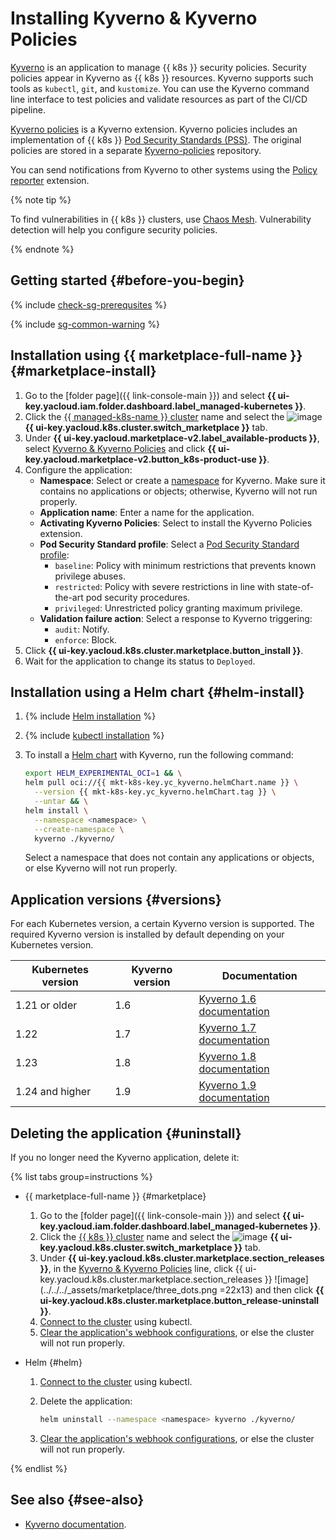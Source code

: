 # Installing Kyverno & Kyverno Policies


[Kyverno](https://kyverno.io) is an application to manage {{ k8s }} security policies. Security policies appear in Kyverno as {{ k8s }} resources. Kyverno supports such tools as `kubectl`, `git`, and `kustomize`. You can use the Kyverno command line interface to test policies and validate resources as part of the CI/CD pipeline.

[Kyverno policies](https://github.com/kyverno/kyverno/tree/main/charts/kyverno-policies) is a Kyverno extension. Kyverno policies includes an implementation of {{ k8s }} [Pod Security Standards (PSS)](https://kubernetes.io/docs/concepts/security/pod-security-standards/). The original policies are stored in a separate [Kyverno-policies](https://github.com/kyverno/policies/tree/main/pod-security) repository.

You can send notifications from Kyverno to other systems using the [Policy reporter](/marketplace/products/yc/policy-reporter) extension.

{% note tip %}

To find vulnerabilities in {{ k8s }} clusters, use [Chaos Mesh](chaos-mesh.md). Vulnerability detection will help you configure security policies.

{% endnote %}

## Getting started {#before-you-begin}

{% include [check-sg-prerequsites](../../../_includes/managed-kubernetes/security-groups/check-sg-prerequsites-lvl3.md) %}

{% include [sg-common-warning](../../../_includes/managed-kubernetes/security-groups/sg-common-warning.md) %}

## Installation using {{ marketplace-full-name }} {#marketplace-install}

1. Go to the [folder page]({{ link-console-main }}) and select **{{ ui-key.yacloud.iam.folder.dashboard.label_managed-kubernetes }}**.
1. Click the [{{ managed-k8s-name }} cluster](../../concepts/index.md#kubernetes-cluster) name and select the ![image](../../../_assets/console-icons/shopping-cart.svg) **{{ ui-key.yacloud.k8s.cluster.switch_marketplace }}** tab.
1. Under **{{ ui-key.yacloud.marketplace-v2.label_available-products }}**, select [Kyverno & Kyverno Policies](/marketplace/products/yc/kyverno) and click **{{ ui-key.yacloud.marketplace-v2.button_k8s-product-use }}**.
1. Configure the application:
   * **Namespace**: Select or create a [namespace](../../concepts/index.md#namespace) for Kyverno. Make sure it contains no applications or objects; otherwise, Kyverno will not run properly.
   * **Application name**: Enter a name for the application.
   * **Activating Kyverno Policies**: Select to install the Kyverno Policies extension.
   * **Pod Security Standard profile**: Select a [Pod Security Standard profile](https://kubernetes.io/docs/concepts/security/pod-security-standards/):
      * `baseline`: Policy with minimum restrictions that prevents known privilege abuses.
      * `restricted`: Policy with severe restrictions in line with state-of-the-art pod security procedures.
      * `privileged`: Unrestricted policy granting maximum privilege.
   * **Validation failure action**: Select a response to Kyverno triggering:
      * `audit`: Notify.
      * `enforce`: Block.
1. Click **{{ ui-key.yacloud.k8s.cluster.marketplace.button_install }}**.
1. Wait for the application to change its status to `Deployed`.

## Installation using a Helm chart {#helm-install}

1. {% include [Helm installation](../../../_includes/managed-kubernetes/helm-install.md) %}

1. {% include [kubectl installation](../../../_includes/managed-kubernetes/kubectl-install.md) %}

1. To install a [Helm chart](https://helm.sh/docs/topics/charts/) with Kyverno, run the following command:

   ```bash
   export HELM_EXPERIMENTAL_OCI=1 && \
   helm pull oci://{{ mkt-k8s-key.yc_kyverno.helmChart.name }} \
     --version {{ mkt-k8s-key.yc_kyverno.helmChart.tag }} \
     --untar && \
   helm install \
     --namespace <namespace> \
     --create-namespace \
     kyverno ./kyverno/
   ```

   Select a namespace that does not contain any applications or objects, or else Kyverno will not run properly.

## Application versions {#versions}

For each Kubernetes version, a certain Kyverno version is supported. The required Kyverno version is installed by default depending on your Kubernetes version.

|  Kubernetes version | Kyverno version |       Documentation      |
| ------------------- | --------------- | ------------------------ |
|     1.21 or older   |        1.6      | [Kyverno 1.6 documentation](https://release-1-6-0.kyverno.io/docs/) |
|         1.22        |        1.7      | [Kyverno 1.7 documentation](https://release-1-7-0.kyverno.io/docs/) |
|         1.23        |        1.8      | [Kyverno 1.8 documentation](https://release-1-8-0.kyverno.io/docs/) |
|    1.24 and higher  |        1.9      | [Kyverno 1.9 documentation](https://release-1-9-0.kyverno.io/docs/) |

## Deleting the application {#uninstall}

If you no longer need the Kyverno application, delete it:

{% list tabs group=instructions %}

- {{ marketplace-full-name }} {#marketplace}

   1. Go to the [folder page]({{ link-console-main }}) and select **{{ ui-key.yacloud.iam.folder.dashboard.label_managed-kubernetes }}**.
   1. Click the [{{ k8s }} cluster](../../concepts/index.md#kubernetes-cluster) name and select the ![image](../../../_assets/console-icons/shopping-cart.svg) **{{ ui-key.yacloud.k8s.cluster.switch_marketplace }}** tab.
   1. Under **{{ ui-key.yacloud.k8s.cluster.marketplace.section_releases }}**, in the [Kyverno & Kyverno Policies](/marketplace/products/yc/kyverno) line, click {{ ui-key.yacloud.k8s.cluster.marketplace.section_releases }} ![image](../../../_assets/marketplace/three_dots.png =22x13) and then click **{{ ui-key.yacloud.k8s.cluster.marketplace.button_release-uninstall }}**.
   1. [Connect to the cluster](../connect/index.md#kubectl-connect) using kubectl.
   1. [Clear the application's webhook configurations](https://release-1-8-0.kyverno.io/docs/installation/#clean-up-webhook-configurations), or else the cluster will not run properly.

- Helm {#helm}

   1. [Connect to the cluster](../connect/index.md#kubectl-connect) using kubectl.
   1. Delete the application:

      ```bash
      helm uninstall --namespace <namespace> kyverno ./kyverno/
      ```

   1. [Clear the application's webhook configurations](https://release-1-8-0.kyverno.io/docs/installation/#clean-up-webhook-configurations), or else the cluster will not run properly.

{% endlist %}

## See also {#see-also}

* [Kyverno documentation](https://kyverno.io/docs/).
